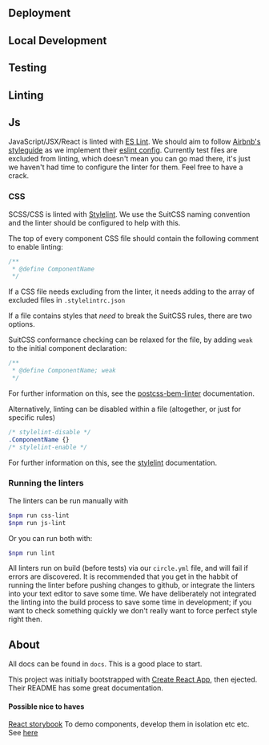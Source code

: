 ## Deployment

## Local Development

## Testing

## Linting

## Js

JavaScript/JSX/React is linted with [ES Lint](http://eslint.org/). We should aim to follow [Airbnb's styleguide](https://github.com/airbnb/javascript/tree/master/react) as we implement their [eslint config](https://www.npmjs.com/package/eslint-config-airbnb). Currently test files are excluded from linting, which doesn't mean you can go mad there, it's just we haven't had time to configure the linter for them. Feel free to have a crack.

### CSS

SCSS/CSS is linted with [Stylelint](https://github.com/stylelint/stylelint). We use the SuitCSS naming convention and the linter should be configured to help with this.

The top of every component CSS file should contain the following comment to enable linting:

```css
/**
 * @define ComponentName
 */
```

If a CSS file needs excluding from the linter, it needs adding to the array of excluded files in `.stylelintrc.json`

If a file contains styles that _need_ to break the SuitCSS rules, there are two options.

SuitCSS conformance checking can be relaxed for the file, by adding `weak` to the initial component declaration:

```css
/**
 * @define ComponentName; weak
 */
```

For further information on this, see the [postcss-bem-linter](https://github.com/postcss/postcss-bem-linter#defining-a-component) documentation.

Alternatively, linting can be disabled within a file (altogether, or just for specific rules)

```css
/* stylelint-disable */
.ComponentName {}
/* stylelint-enable */
```

For further information on this, see the [stylelint](http://stylelint.io/user-guide/configuration/#turning-rules-off-from-within-your-css) documentation.

### Running the linters

The linters can be run manually with

```bash
$npm run css-lint
$npm run js-lint
```

Or you can run both with:

```bash
$npm run lint
```

All linters run on build (before tests) via our `circle.yml` file, and will fail if errors are discovered. It is recommended that you get in the habbit of running the linter before pushing changes to github, or integrate the linters into your text editor to save some time. We have deliberately not integrated the linting into the build process to save some time in development; if you want to check something quickly we don't really want to force perfect style right then.

## About

All docs can be found in `docs`. This is a good place to start.

This project was initially bootstrapped with [Create React App](https://github.com/facebookincubator/create-react-app), then ejected. Their README has some great documentation.


#### Possible nice to haves

[React storybook](https://github.com/storybooks/storybook/tree/master/packages/react-storybook) To demo components, develop them in isolation etc etc. See [here](https://github.com/facebookincubator/create-react-app/blob/master/packages/react-scripts/template/README.md#developing-components-in-isolation)
